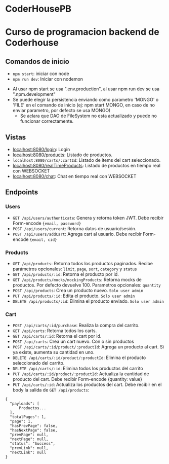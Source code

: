 # CoderHousePB
# Curso de programacion backend de Coderhouse

## Comandos de inicio
  - `npm start`: iniciar con node
  - `npm run dev`: Iniciar con nodemon

  * Al usar npm start se usa ".env.production", al usar npm run dev se usa ".npm.development"
  * Se puede elegir la persistencia enviando como parametro 'MONGO' o 'FILE' en el comando de inicio (ej: npm start MONGO, en caso de no enviar parametro, por defecto se usa MONGO)
    *  Se aclara que DAO de FileSystem no esta actualizado y puede no funcionar correctamente.
## Vistas

- [localhost:8080/login](http://localhost:8080/login): Login
- [localhost:8080/products](http://localhost:8080/products): Listado de productos.
- `localhost:8080/carts/:cartId`: Listado de items del cart seleccionado.
- [localhost:8080/realTimeProducts](http://localhost:8080/realTimeProducts): Listado de productos en tiempo real con WEBSOCKET
- [localhost:8080/chat](http://localhost:8080/chat): Chat en tiempo real con WEBSOCKET

## Endpoints

### Users

- `GET /api/users/authenticate`: Genera y retorna token JWT. Debe recibir Form-encode `{email, password}`
- `POST /api/users/current`: Retorna datos de usuario/sesión.
- `POST /api/users/addCart`: Agrega cart al usuario. Debe recibir Form-encode `{email, cid}`

### Products

- `GET /api/products`: Retorna todos los productos paginados. Recibe parámetros opcionales: `limit`, `page`, `sort`, `category` y `status`
- `GET /api/products/:id`: Retorna el producto por id.
- `GET /api/products/mocks/mockingProducts`: Retorna mocks de productos. Por defecto devuelve 100. Parametros opcionales: `quantity`
- `POST /api/products`: Crea un producto nuevo. `Solo user admin`
- `PUT /api/products/:id`: Edita el producto. `Solo user admin`
- `DELETE /api/products/:id`: Elimina el producto enviado. `Solo user admin`

### Cart

- `POST /api/carts/:id/purchase`: Realiza la compra del carrito. 
- `GET /api/carts`: Retorna todos los carts.
- `GET /api/carts/:id`: Retorna el cart por id.
- `POST /api/carts`: Crea un cart nuevo. Con o sin productos
- `POST /api/carts/:id/product/:productId`: Agrega un producto al cart. Si ya existe, aumenta su cantidad en uno.
- `DELETE /api/carts/:id/product/:productId`: Elimina el producto seleccionado del carrito.
- `DELETE /api/carts/:id`: Elimina todos los productos del carrito
- `PUT /api/carts/:id/product/:productId`: Actualiza la cantidad de producto del cart. Debe recibir Form-encode {quantity: value}
- `PUT /api/carts/:id`: Actualiza los productos del cart. Debe recibir en el body la salida de `GET /api/products`:

```
{
  "payloads": [
      Productos...
  ],
  "totalPages": 1,
  "page": 1,
  "hasPrevPage": false,
  "hasNextPage": false,
  "prevPage": null,
  "nextPage": null,
  "status": "Success",
  "prevLink": null,
  "nextLink": null
}
```
